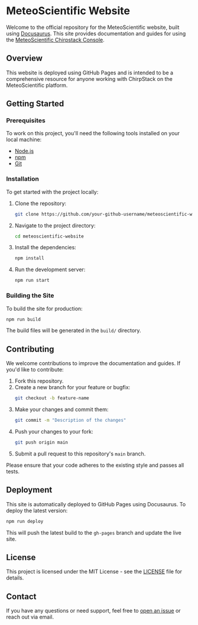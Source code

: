 # MeteoScientific Website

Welcome to the official repository for the MeteoScientific website, built using [Docusaurus](https://docusaurus.io/). This site provides documentation and guides for using the [MeteoScientific Chirpstack Console](https://console.meteoscientific.com/front/).

## Overview

This website is deployed using GitHub Pages and is intended to be a comprehensive resource for anyone working with ChirpStack on the MeteoScientific platform.

## Getting Started

### Prerequisites

To work on this project, you'll need the following tools installed on your local machine:

- [Node.js](https://nodejs.org/)
- [npm](https://www.npmjs.com/)
- [Git](https://git-scm.com/)

### Installation

To get started with the project locally:

1. Clone the repository:
   ```bash
   git clone https://github.com/your-github-username/meteoscientific-website.git
   ```
2. Navigate to the project directory:
   ```bash
   cd meteoscientific-website
   ```
3. Install the dependencies:
   ```bash
   npm install
   ```
4. Run the development server:
   ```bash
   npm run start
   ```

### Building the Site

To build the site for production:

```bash
npm run build
```

The build files will be generated in the `build/` directory.

## Contributing

We welcome contributions to improve the documentation and guides. If you'd like to contribute:

1. Fork this repository.
2. Create a new branch for your feature or bugfix:
   ```bash
   git checkout -b feature-name
   ```
3. Make your changes and commit them:
   ```bash
   git commit -m "Description of the changes"
   ```
4. Push your changes to your fork:
   ```bash
   git push origin main
   ```
5. Submit a pull request to this repository's `main` branch.

Please ensure that your code adheres to the existing style and passes all tests.

## Deployment

This site is automatically deployed to GitHub Pages using Docusaurus. To deploy the latest version:

```bash
npm run deploy
```

This will push the latest build to the `gh-pages` branch and update the live site.

## License

This project is licensed under the MIT License - see the [LICENSE](LICENSE) file for details.

## Contact

If you have any questions or need support, feel free to [open an issue](https://github.com/your-github-username/meteoscientific-website/issues) or reach out via email.
